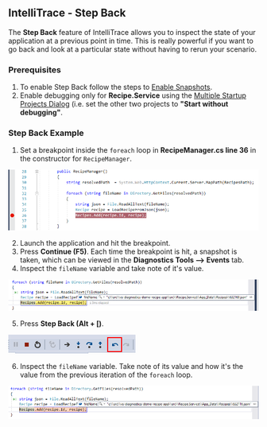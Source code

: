 ## IntelliTrace - Step Back
The **Step Back** feature of IntelliTrace allows you to inspect the state of your application at a previous point in time. This is really powerful if you want to go back and look at a particular state without having to rerun your scenario.

### Prerequisites
1. To enable Step Back follow the steps to [Enable Snapshots](EnableSnapshots.md).
2. Enable debugging only for **Recipe.Service** using the [Multiple Startup Projects Dialog](MultipleStartupProjects.md) (i.e. set the other two projects to **"Start without debugging"**.

### Step Back Example  

1. Set a breakpoint inside the `foreach` loop in **RecipeManager.cs line 36** in the constructor for `RecipeManager`. 

![Breakpoint set on RecipeManager.cs line 36](StepBack-SetBreakpoint.png)

2. Launch the application and hit the breakpoint.
3. Press **Continue (F5)**. Each time the breakpoint is hit, a snapshot is taken, which can be viewed in the **Diagnostics Tools --> Events** tab. 
4. Inspect the `fileName` variable and take note of it's value.

![Datatip for fileName](StepBack-InspectFileName.png)

5. Press **Step Back (Alt + [)**.

![Step Back button](StepBack-StepBackButton.png)

6. Inspect the `fileName` variable. Take note of its value and how it's the value from the previous iteration of the `foreach` loop.

![Datatip for fileName from previous loop iteration](StepBack-InspectFileNameInSnapshot.png)



